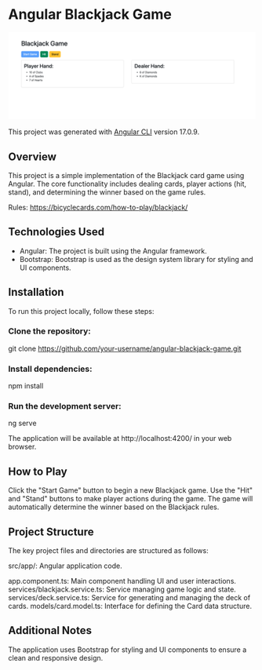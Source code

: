 # Angular Blackjack Game

![Angular Blackjack Game](demo.png)

This project was generated with [Angular CLI](https://github.com/angular/angular-cli) version 17.0.9.

## Overview
This project is a simple implementation of the Blackjack card game using Angular. The core functionality includes dealing cards, player actions (hit, stand), and determining the winner based on the game rules.

Rules: https://bicyclecards.com/how-to-play/blackjack/

## Technologies Used
- Angular: The project is built using the Angular framework.
- Bootstrap: Bootstrap is used as the design system library for styling and UI components.

## Installation
To run this project locally, follow these steps:

### Clone the repository:
git clone https://github.com/your-username/angular-blackjack-game.git

### Install dependencies:
npm install

### Run the development server:
ng serve

The application will be available at http://localhost:4200/ in your web browser.

## How to Play
Click the "Start Game" button to begin a new Blackjack game.
Use the "Hit" and "Stand" buttons to make player actions during the game.
The game will automatically determine the winner based on the Blackjack rules.

## Project Structure
The key project files and directories are structured as follows:

src/app/: Angular application code.

app.component.ts: Main component handling UI and user interactions.
services/blackjack.service.ts: Service managing game logic and state.
services/deck.service.ts: Service for generating and managing the deck of cards.
models/card.model.ts: Interface for defining the Card data structure.

## Additional Notes
The application uses Bootstrap for styling and UI components to ensure a clean and responsive design.